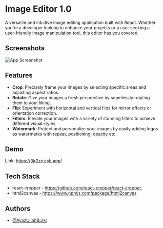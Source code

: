 
# Image Editor 1.0

A versatile and intuitive image editing application built with React. Whether you're a developer looking to enhance your projects or a user seeking a user-friendly image manipulation tool, this editor has you covered.



## Screenshots

![App Screenshot](https://i.postimg.cc/N0Tbcmrz/Image-Editor.png)


## Features

- **Crop**: Precisely frame your images by selecting specific areas and adjusting aspect ratios.
- **Rotate**: Give your images a fresh perspective by seamlessly rotating them to your liking.
- **Flip**: Experiment with horizontal and vertical flips for mirror effects or orientation correction.
- **Filters**: Elevate your images with a variety of stunning filters to achieve different visual styles.
- **Watermark**: Protect and personalize your images by easily adding logos as watermarks with repeat, positioning, opacity etc.

## Demo

Link: https://3jr2zc.csb.app/
## Tech Stack

- react-cropper - https://github.com/react-cropper/react-cropper, 
- html2canvas - https://www.npmjs.com/package/html2canvas


## Authors

- [@AyazUllahBurki](https://www.github.com/megeniux)

